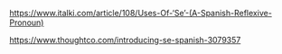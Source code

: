https://www.italki.com/article/108/Uses-Of-‘Se’-(A-Spanish-Reflexive-Pronoun)

https://www.thoughtco.com/introducing-se-spanish-3079357
